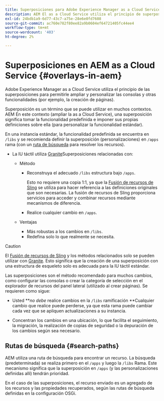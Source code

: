 ```yaml
---
title: Superposiciones para Adobe Experience Manager as a Cloud Service
description: AEM El as a Cloud Service utiliza el principio de superposiciones para permitirle ampliar y personalizar las consolas y otras funcionalidades
exl-id: 24bdb1a9-6d77-43c7-a75e-28e6e0fd7608
source-git-commit: ac760e782f80ee82a9b0604ef64721405fc44ee4
workflow-type: tm+mt
source-wordcount: '403'
ht-degree: 2%

---
```


# Superposiciones en AEM as a Cloud Service {#overlays-in-aem}

Adobe Experience Manager as a Cloud Service utiliza el principio de las superposiciones para permitirle ampliar y personalizar las consolas y otras funcionalidades (por ejemplo, la creación de páginas).

Superposición es un término que se puede utilizar en muchos contextos. AEM En este contexto (ampliar la as a Cloud Service), una superposición significa tomar la funcionalidad predefinida e imponer sus propias definiciones sobre ella (para personalizar la funcionalidad estándar).

En una instancia estándar, la funcionalidad predefinida se encuentra en `/libs` y se recomienda definir la superposición (personalizaciones) en `/apps` rama (con un [ruta de búsqueda](#search-paths) para resolver los recursos).

* La IU táctil utiliza [Granite](https://helpx.adobe.com/experience-manager/6-5/sites/developing/using/reference-materials/granite-ui/api/index.html)Superposiciones relacionadas con:

   * Método

      * Reconstruya el adecuado `/libs` estructura bajo `/apps`.

         Esto no requiere una copia 1:1, ya que la [Fusión de recursos de Sling](/help/implementing/developing/introduction/sling-resource-merger.md) se utiliza para hacer referencia a las definiciones originales que son necesarias. La fusión de recursos de Sling proporciona servicios para acceder y combinar recursos mediante mecanismos de diferencia.

      * Realice cualquier cambio en `/apps`.
   * Ventajas

      * Más robustas a los cambios en `/libs`.
      * Redefina solo lo que realmente se necesita.


>[!CAUTION]
>
>El [Fusión de recursos de Sling](/help/implementing/developing/introduction/sling-resource-merger.md) y los métodos relacionados solo se pueden utilizar con [Granite](https://www.adobe.io/experience-manager/reference-materials/6-5/granite-ui/api/jcr_root/libs/granite/ui/index.html). Esto significa que la creación de una superposición con una estructura de esqueleto solo es adecuada para la IU táctil estándar.

Las superposiciones son el método recomendado para muchos cambios, como configurar las consolas o crear la categoría de selección en el explorador de recursos del panel lateral (utilizado al crear páginas). Se requieren como sigue:

* Usted ***no debe* realice cambios en la `/libs` ramificación **Cualquier cambio que realice puede perderse, ya que esta rama puede cambiar cada vez que se apliquen actualizaciones a su instancia.

* Concentran los cambios en una ubicación, lo que facilita el seguimiento, la migración, la realización de copias de seguridad o la depuración de los cambios según sea necesario.

## Rutas de búsqueda {#search-paths}

AEM utiliza una ruta de búsqueda para encontrar un recurso. La búsqueda (predeterminada) se realiza primero en el `/apps` y luego la `/libs` Rama. Este mecanismo significa que la superposición en `/apps` (y las personalizaciones definidas allí) tendrán prioridad.

En el caso de las superposiciones, el recurso enviado es un agregado de los recursos y las propiedades recuperados, según las rutas de búsqueda definidas en la configuración OSGi.
